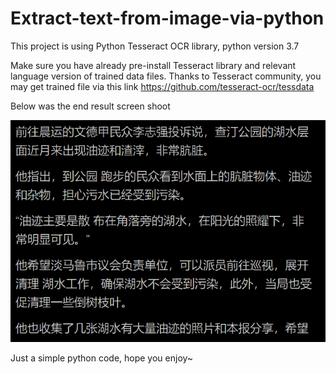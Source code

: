 # Extract-text-from-image-via-python
This project is using Python Tesseract OCR library, python version 3.7

Make sure you have already pre-install Tesseract library and relevant language version of trained data files.
Thanks to Tesseract community, you may get trained file via this link https://github.com/tesseract-ocr/tessdata

Below was the end result screen shoot

![alt text](https://github.com/arixlee/Extract-text-from-image-via-python/blob/master/INVT_cn_text.png)

Just a simple python code, hope you enjoy~ 
